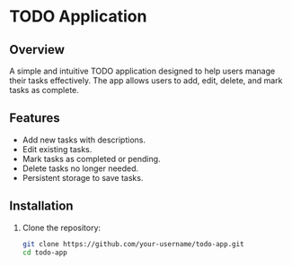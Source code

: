 # TODO Application

## Overview

A simple and intuitive TODO application designed to help users manage their tasks effectively. The app allows users to add, edit, delete, and mark tasks as complete.

## Features

- Add new tasks with descriptions.
- Edit existing tasks.
- Mark tasks as completed or pending.
- Delete tasks no longer needed.
- Persistent storage to save tasks.

## Installation

1. Clone the repository:
   ```bash
   git clone https://github.com/your-username/todo-app.git
   cd todo-app